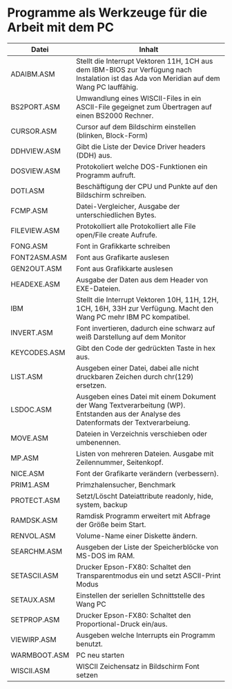 # Programme als Werkzeuge für die Arbeit mit dem PC

Datei        | Inhalt
------------ | ---------
ADAIBM.ASM   | Stellt die Interrupt Vektoren 11H, 1CH aus dem IBM-BIOS zur Verfügung nach Instalation ist das Ada von Meridian auf dem Wang PC lauffähig.
BS2PORT.ASM  | Umwandlung eines WISCII-Files in ein ASCII-File gegeignet zum Übertragen auf einen BS2000 Rechner.
CURSOR.ASM   | Cursor auf dem Bildschirm einstellen (blinken, Block-Form)
DDHVIEW.ASM  | Gibt die Liste der Device Driver headers (DDH) aus.
DOSVIEW.ASM  | Protokoliert welche DOS-Funktionen ein Programm aufruft.
DOTI.ASM     | Beschäftigung der CPU und Punkte auf den Bildschirm schreiben.
FCMP.ASM     | Datei-Vergleicher, Ausgabe der unterschiedlichen Bytes.
FILEVIEW.ASM | Protokolliert alle Protokolliert alle File open/File create Aufrufe.
FONG.ASM     | Font in Grafikkarte schreiben
FONT2ASM.ASM | Font aus Grafikarte auslesen
GEN2OUT.ASM  | Font aus Grafikkarte auslesen
HEADEXE.ASM  | Ausgabe der Daten aus dem Header von EXE-Dateien.
IBM          | Stellt die Interrupt Vektoren 10H, 11H, 12H, 1CH, 16H, 33H zur Verfügung. Macht den Wang PC mehr IBM PC kompatibel.
INVERT.ASM   | Font invertieren, dadurch eine schwarz auf weiß Darstellung auf dem Monitor
KEYCODES.ASM | Gibt den Code der gedrückten Taste in hex aus.
LIST.ASM     | Ausgeben einer Datei, dabei alle nicht druckbaren Zeichen durch chr(129) ersetzen.
LSDOC.ASM    | Ausgeben eines Datei mit einem Dokument der Wang Textverarbeitung (WP). Entstanden aus der Analyse des Datenformats der Textverarbeiung.
MOVE.ASM     | Dateien in Verzeichnis verschieben oder umbenennen.
MP.ASM       | Listen von mehreren Dateien. Ausgabe mit Zeilennummer, Seitenkopf.
NICE.ASM     | Font der Grafikarte verändern (verbessern).
PRIM1.ASM    | Primzhalensucher, Benchmark
PROTECT.ASM  | Setzt/Löscht Dateiattribute readonly, hide, system, backup
RAMDSK.ASM   | Ramdisk Programm erweitert mit Abfrage der Größe beim Start.
RENVOL.ASM   | Volume-Name einer Diskette ändern.
SEARCHM.ASM  | Ausgeben der Liste der Speicherblöcke von MS-DOS im RAM.
SETASCII.ASM | Drucker Epson-FX80: Schaltet den Transparentmodus ein und setzt ASCII-Print Modus
SETAUX.ASM   | Einstellen der seriellen Schnittstelle des Wang PC
SETPROP.ASM  | Drucker Epson-FX80: Schaltet den Proportional-Druck ein/aus.
VIEWIRP.ASM  | Ausgeben welche Interrupts ein Programm benutzt.
WARMBOOT.ASM | PC neu starten
WISCII.ASM   | WISCII Zeichensatz in Bildschirm Font setzen

